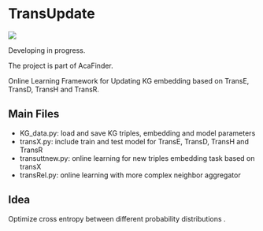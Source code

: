 # TransUpdate

![](https://img.shields.io/badge/Status-Developing-brightgreen.svg)

Developing in progress.

The project is part of AcaFinder.

Online Learning Framework for Updating KG embedding based on TransE, TransD, TransH and TransR.

## Main Files
- KG_data.py: load and save KG triples, embedding and model parameters
- transX.py: include train and test model for TransE, TransD, TransH and TransR
- transuttnew.py: online learning for new triples embedding task based on transX
- transRel.py: online learning with more complex neighbor aggregator

## Idea
Optimize cross entropy between different probability distributions .

